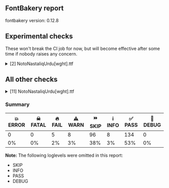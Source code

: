 ## FontBakery report

fontbakery version: 0.12.8



## Experimental checks

These won't break the CI job for now, but will become effective after some time if nobody raises any concern.


<details><summary>[2] NotoNastaliqUrdu[wght].ttf</summary>
<div>
<details>
    <summary>🔥 <b>FAIL</b> Ensure 'smcp' (small caps) lookups are defined before ligature lookups in the 'GSUB' table. <a href="https://fontbakery.readthedocs.io/en/stable/fontbakery/checks/universal.html#"></a></summary>
    <div>







* 🔥 **FAIL** <p>'smcp' or 'liga' lookups not found in GSUB table.</p>
 [code: missing-lookups]



</div>
</details>

<details>
    <summary>⚠️ <b>WARN</b> Validate size, and resolution of article images, and ensure article page has minimum length and includes visual assets. <a href="https://fontbakery.readthedocs.io/en/stable/fontbakery/checks/googlefonts.article.html#"></a></summary>
    <div>







* ⚠️ **WARN** <p>Family metadata at fonts/NotoNastaliqUrdu/googlefonts/variable-ttf does not have an article.</p>
 [code: lacks-article]



</div>
</details>
</div>
</details>




## All other checks



<details><summary>[11] NotoNastaliqUrdu[wght].ttf</summary>
<div>
<details>
    <summary>🔥 <b>FAIL</b> Space and non-breaking space have the same width? <a href="https://fontbakery.readthedocs.io/en/stable/fontbakery/checks/universal.html#"></a></summary>
    <div>







* 🔥 **FAIL** <p>Space and non-breaking space have differing width: The space glyph named space is 180 font units wide, non-breaking space named (uni00A0) is 132 font units wide, and both should be positive and the same. GlyphsApp has &quot;Sidebearing arithmetic&quot; (<a href="https://glyphsapp.com/tutorials/spacing">https://glyphsapp.com/tutorials/spacing</a>) which allows you to set the non-breaking space width to always equal the space width.</p>
 [code: different-widths]



</div>
</details>

<details>
    <summary>🔥 <b>FAIL</b> Check that no collisions are found while shaping <a href="https://fontbakery.readthedocs.io/en/stable/fontbakery/checks/shaping.html#"></a></summary>
    <div>







* 🔥 **FAIL** <p>qa/shaping_tests/collisions.json: 2 collisions found while shaping.</p>
<ul>
<li>
<p>twodotshorizontalbelowar/uni0650,twodotshorizontalbelowar/uni0650,uni0650/twodotshorizontalbelowar,uni0650/twodotshorizontalbelowar collision found in e.g. <span class='tf'>دِینا</span> <div><svg style="height:100px;margin:10px;"  viewBox="121 -460 875 1285"><path d="M264,0 Q190,0 155.5,56.5 Q121,113 121,223 Q121,306 124.5,385 Q128,464 133,530.5 Q138,597 144,645.5 Q150,694 155,716 Q159,733 164.5,750.5 Q170,768 176.5,787 Q183,806 191,825 L212,819 Q206,785 202,741.5 Q198,698 195,645 Q192,592 190.5,530 Q189,468 189,396 Q189,358 191.5,316.5 Q194,275 205.5,239 Q217,203 242.5,180.5 Q268,158 313,158 Q335,158 345.5,144 Q356,130 356,101 Q356,63 341,41 Q326,19 304.5,9.5 Q283,0 264,0 Z" fill="green"/> <path d="M406,421 Q392,435 378,448 Q364,461 350.5,473 Q337,485 323,495 L323,504 Q329,514 341,528.5 Q353,543 366.5,558 Q380,573 392,584.5 Q404,596 410,600 L419,600 Q465,571 481,551.5 Q497,532 497,515 Q497,498 476.5,474 Q456,450 414,421 L406,421 Z" fill="red"/> <path d="M263,0 Q249,0 239.5,6.5 Q230,13 225.5,26 Q221,39 221,57 Q221,94 235.5,116 Q250,138 271.5,148 Q293,158 313,158 Q343,158 367,169.5 Q391,181 409,204 L443,249 Q451,260 461.5,265.5 Q472,271 484,271 Q494,271 502,268.5 Q510,266 517,263 Q528,259 539,255 Q550,251 564,251 Q577,251 585,239 Q593,227 593,213 Q593,178 571,161.5 Q549,145 530,145 Q517,145 504.5,148 Q492,151 481,157 Q462,169 452,169 Q440,169 430,155.5 Q420,142 406,120 Q389,92 371,67 Q353,42 332,25 Q318,14 300.5,7 Q283,0 263,0 Z" fill="purple"/> <path d="M611,-460 Q597,-445 582.5,-432 Q568,-419 554.5,-407 Q541,-395 528,-385 L528,-376 Q534,-367 546,-352.5 Q558,-338 571.5,-322.5 Q585,-307 597,-295.5 Q609,-284 615,-281 L624,-281 Q649,-296 666,-309 Q683,-322 692,-336 Q710,-314 732,-290.5 Q754,-267 763,-262 L771,-262 Q811,-287 830.5,-306.5 Q850,-326 850,-346 Q850,-365 830,-388.5 Q810,-412 770,-441 L761,-441 Q744,-424 728,-409.5 Q712,-395 697,-383 Q683,-415 620,-460 L611,-460 Z" fill="yellow"/> <path d="M530,145 Q522,145 511.5,154 Q501,163 501,184 Q501,215 520.5,233 Q540,251 563,251 Q593,251 610,263 Q627,275 640,300 L661,296 Q648,241 628,207.5 Q608,174 583,159.5 Q558,145 530,145 Z" fill="green"/> <path d="M749,-364 L742,-359 Q746,-337 762,-319.5 Q778,-302 797,-290 Q816,-278 828,-271 Q863,-251 897,-232 Q931,-213 965,-194 Q973,-189 978.5,-186 Q984,-183 987,-181 L996,-186 Q988,-207 976,-223 Q964,-239 941,-252 L802,-328 Q778,-341 766.5,-349 Q755,-357 749,-364 Z" fill="purple"/> <path d="M673,-67 L671,-45 Q696,-32 728.5,-13 Q761,6 795,29 Q829,52 857.5,75 Q886,98 904,119 Q922,140 922,156 Q922,171 908.5,193 Q895,215 865,240.5 Q835,266 784,289 Q788,302 798.5,325 Q809,348 822,374.5 Q835,401 847.5,424 Q860,447 869,459 L880,459 Q908,442 933.5,415 Q959,388 975.5,351 Q992,314 992,266 Q992,229 982,187 Q972,145 953.5,105.5 Q935,66 911.5,36 Q888,6 861,-8 Q836,-21 788.5,-35.5 Q741,-50 673,-67 Z" fill="blue"/></svg> </div></p>
<pre><code>Got     : uni0627.fina=4+263|dotabovear=3@147,-411+0|uni066E.medi.alef=3+267|r150=3+0|twodotshorizontalbelowar=2@158,-262+0|uni066E.init.fbeh=2@0,145+156|nobari=2+0|uni0650=0@176,-180+0|uni062F.isol=0@30,0+330
</code></pre>
<p>Got: <svg style="height:100px;margin:10px;" xmlns="http://www.w3.org/2000/svg" viewBox="0 -1422 1001 3326" transform="matrix(1 0 0 -1 0 0)"> <defs> <path id="g5" d="M264.0,0.0Q190.0,0.0 155.5,56.5Q121.0,113.0 121.0,223.0Q121.0,306.0 124.5,385.0Q128.0,464.0 133.0,530.5Q138.0,597.0 144.0,645.5Q150.0,694.0 155.0,716.0Q159.0,733.0 164.5,750.5Q170.0,768.0 176.5,787.0Q183.0,806.0 191.0,825.0L212.0,819.0Q206.0,785.0 202.0,741.5Q198.0,698.0 195.0,645.0Q192.0,592.0 190.5,530.0Q189.0,468.0 189.0,396.0Q189.0,358.0 191.5,316.5Q194.0,275.0 205.5,239.0Q217.0,203.0 242.5,180.5Q268.0,158.0 313.0,158.0Q335.0,158.0 345.5,144.0Q356.0,130.0 356.0,101.0Q356.0,63.0 341.0,41.0Q326.0,19.0 304.5,9.5Q283.0,0.0 264.0,0.0Z"/> <path id="g762" d="M-4.0,832.0Q-18.0,846.0 -32.0,859.0Q-46.0,872.0 -59.5,884.0Q-73.0,896.0 -87.0,906.0L-87.0,915.0Q-81.0,925.0 -69.0,939.5Q-57.0,954.0 -43.5,969.0Q-30.0,984.0 -18.0,995.5Q-6.0,1007.0 0.0,1011.0L9.0,1011.0Q55.0,982.0 71.0,962.5Q87.0,943.0 87.0,926.0Q87.0,909.0 66.5,885.0Q46.0,861.0 4.0,832.0L-4.0,832.0Z"/> <path id="g18" d="M0.0,0.0Q-14.0,0.0 -23.5,6.5Q-33.0,13.0 -37.5,26.0Q-42.0,39.0 -42.0,57.0Q-42.0,94.0 -27.5,116.0Q-13.0,138.0 8.5,148.0Q30.0,158.0 50.0,158.0Q80.0,158.0 104.0,169.5Q128.0,181.0 146.0,204.0L180.0,249.0Q188.0,260.0 198.5,265.5Q209.0,271.0 221.0,271.0Q231.0,271.0 239.0,268.5Q247.0,266.0 254.0,263.0Q265.0,259.0 276.0,255.0Q287.0,251.0 301.0,251.0Q314.0,251.0 322.0,239.0Q330.0,227.0 330.0,213.0Q330.0,178.0 308.0,161.5Q286.0,145.0 267.0,145.0Q254.0,145.0 241.5,148.0Q229.0,151.0 218.0,157.0Q199.0,169.0 189.0,169.0Q177.0,169.0 167.0,155.5Q157.0,142.0 143.0,120.0Q126.0,92.0 108.0,67.0Q90.0,42.0 69.0,25.0Q55.0,14.0 37.5,7.0Q20.0,0.0 0.0,0.0Z"/> <path id="g954" d=""/> <path id="g780" d="M-77.0,-198.0Q-91.0,-183.0 -105.5,-170.0Q-120.0,-157.0 -133.5,-145.0Q-147.0,-133.0 -160.0,-123.0L-160.0,-114.0Q-154.0,-105.0 -142.0,-90.5Q-130.0,-76.0 -116.5,-60.5Q-103.0,-45.0 -91.0,-33.5Q-79.0,-22.0 -73.0,-19.0L-64.0,-19.0Q-39.0,-34.0 -22.0,-47.0Q-5.0,-60.0 4.0,-74.0Q22.0,-52.0 44.0,-28.5Q66.0,-5.0 75.0,0.0L83.0,0.0Q123.0,-25.0 142.5,-44.5Q162.0,-64.0 162.0,-84.0Q162.0,-103.0 142.0,-126.5Q122.0,-150.0 82.0,-179.0L73.0,-179.0Q56.0,-162.0 40.0,-147.5Q24.0,-133.0 9.0,-121.0Q-5.0,-153.0 -68.0,-198.0L-77.0,-198.0Z"/> <path id="g42" d="M0.0,0.0Q-8.0,0.0 -18.5,9.0Q-29.0,18.0 -29.0,39.0Q-29.0,70.0 -9.5,88.0Q10.0,106.0 33.0,106.0Q63.0,106.0 80.0,118.0Q97.0,130.0 110.0,155.0L131.0,151.0Q118.0,96.0 98.0,62.5Q78.0,29.0 53.0,14.5Q28.0,0.0 0.0,0.0Z"/> <path id="g951" d=""/> <path id="g824" d="M-113.0,-184.0L-120.0,-179.0Q-116.0,-157.0 -100.0,-139.5Q-84.0,-122.0 -65.0,-110.0Q-46.0,-98.0 -34.0,-91.0Q1.0,-71.0 35.0,-52.0Q69.0,-33.0 103.0,-14.0Q111.0,-9.0 116.5,-6.0Q122.0,-3.0 125.0,-1.0L134.0,-6.0Q126.0,-27.0 114.0,-43.0Q102.0,-59.0 79.0,-72.0L-60.0,-148.0Q-84.0,-161.0 -95.5,-169.0Q-107.0,-177.0 -113.0,-184.0Z"/> <path id="g126" d="M-43.0,-67.0L-45.0,-45.0Q-20.0,-32.0 12.5,-13.0Q45.0,6.0 79.0,29.0Q113.0,52.0 141.5,75.0Q170.0,98.0 188.0,119.0Q206.0,140.0 206.0,156.0Q206.0,171.0 192.5,193.0Q179.0,215.0 149.0,240.5Q119.0,266.0 68.0,289.0Q72.0,302.0 82.5,325.0Q93.0,348.0 106.0,374.5Q119.0,401.0 131.5,424.0Q144.0,447.0 153.0,459.0L164.0,459.0Q192.0,442.0 217.5,415.0Q243.0,388.0 259.5,351.0Q276.0,314.0 276.0,266.0Q276.0,229.0 266.0,187.0Q256.0,145.0 237.5,105.5Q219.0,66.0 195.5,36.0Q172.0,6.0 145.0,-8.0Q120.0,-21.0 72.5,-35.5Q25.0,-50.0 -43.0,-67.0Z"/> </defs> <g transform="translate(0,0)"> <use href="#g5"/> </g> <g transform="translate(410,-411)"> <use href="#g762"/> </g> <g transform="translate(263,0)"> <use href="#g18"/> </g> <g transform="translate(530,0)"> <use href="#g954"/> </g> <g transform="translate(688,-262)"> <use href="#g780"/> </g> <g transform="translate(530,145)"> <use href="#g42"/> </g> <g transform="translate(686,0)"> <use href="#g951"/> </g> <g transform="translate(862,-180)"> <use href="#g824"/> </g> <g transform="translate(716,0)"> <use href="#g126"/> </g> </svg></p>
</li>
<li>
<p>threedotsdownbelowar/uni06D2.isol,threedotsdownbelowar/uni06D2.isol collision found in e.g. <span class='tf'>ےپیل</span> <div><svg style="height:100px;margin:10px;"  viewBox="28 -341 2564 1468"><path d="M280,-341 Q216,-341 168.5,-320 Q121,-299 90,-263.5 Q59,-228 43.5,-181.5 Q28,-135 28,-84 Q28,9 49,102.5 Q70,196 123,308 L151,297 Q123,229 109,171.5 Q95,114 95,63 Q95,-3 115,-47 Q135,-91 168.5,-116 Q202,-141 244,-151.5 Q286,-162 329,-162 Q378,-162 423.5,-150.5 Q469,-139 508.5,-117 Q548,-95 578,-64 Q621,-19 643,26.5 Q665,72 670,104 Q673,122 675.5,146 Q678,170 681,206.5 Q684,243 686,297 L707,802 Q710,866 714.5,910.5 Q719,955 727,989.5 Q735,1024 746,1056 Q757,1088 773,1127 L794,1119 Q791,1104 788,1082.5 Q785,1061 782,1031.5 Q779,1002 776.5,962.5 Q774,923 772.5,873 Q771,823 771,761 Q771,690 780.5,641 Q790,592 817.5,567 Q845,542 897,542 Q921,542 930.5,526 Q940,510 940,485 Q940,447 925,425 Q910,403 889,393.5 Q868,384 848,384 Q816,384 794,394 Q772,404 760,416 L757,334 Q756,302 747,236.5 Q738,171 714,86.5 Q690,2 643,-88 Q604,-162 550.5,-219.5 Q497,-277 429.5,-309 Q362,-341 280,-341 Z" fill="green"/> <path d="M892,15 Q878,30 863.5,43 Q849,56 835.5,68 Q822,80 809,90 L809,99 Q815,108 827,122.5 Q839,137 852.5,152.5 Q866,168 878,179.5 Q890,191 896,194 L905,194 Q930,179 947,166 Q964,153 973,139 Q991,161 1013,184.5 Q1035,208 1044,213 L1052,213 Q1092,188 1111.5,168.5 Q1131,149 1131,129 Q1131,110 1111,86.5 Q1091,63 1051,34 L1042,34 Q1025,51 1009,65.5 Q993,80 978,92 Q964,60 901,15 L892,15 Z" fill="red"/> <path d="M848,384 Q834,384 824.5,390.5 Q815,397 810.5,410 Q806,423 806,441 Q806,478 820.5,500 Q835,522 856.5,532 Q878,542 898,542 Q928,542 952,553.5 Q976,565 994,588 L1028,633 Q1036,644 1046.5,649.5 Q1057,655 1069,655 Q1079,655 1087,652.5 Q1095,650 1102,647 Q1113,643 1124,639 Q1135,635 1149,635 Q1162,635 1170,623 Q1178,611 1178,597 Q1178,562 1156,545.5 Q1134,529 1115,529 Q1102,529 1089.5,532 Q1077,535 1066,541 Q1047,553 1037,553 Q1025,553 1015,539.5 Q1005,526 991,504 Q974,476 956,451 Q938,426 917,409 Q903,398 885.5,391 Q868,384 848,384 Z" fill="purple"/> <path d="M1191,249 Q1177,264 1163,277 Q1149,290 1135.5,302 Q1122,314 1108,324 L1108,333 Q1115,343 1127,357.5 Q1139,372 1152.5,387 Q1166,402 1177.5,413.5 Q1189,425 1195,428 L1204,428 Q1229,412 1246,399 Q1263,386 1272,373 Q1284,388 1298,403.5 Q1312,419 1324.5,431.5 Q1337,444 1343,447 L1352,447 Q1391,422 1410.5,402.5 Q1430,383 1430,363 Q1430,344 1410,320.5 Q1390,297 1350,268 L1341,268 Q1330,280 1319,290 Q1308,300 1297.5,309 Q1287,318 1277,326 Q1263,294 1200,249 L1191,249 Z" fill="yellow"/> <path d="M1267,105 Q1259,115 1241.5,130.5 Q1224,146 1208,160 Q1192,174 1188,176 L1188,184 Q1203,204 1221,223 Q1239,242 1254,255.5 Q1269,269 1274,272 L1282,272 Q1318,247 1335.5,227.5 Q1353,208 1353,192 Q1353,177 1337,158 Q1321,139 1275,105 L1267,105 Z" fill="yellow"/> <path d="M1115,529 Q1107,529 1096.5,538 Q1086,547 1086,568 Q1086,599 1105.5,617 Q1125,635 1148,635 Q1178,635 1195,647 Q1212,659 1225,684 L1246,680 Q1233,625 1213,591.5 Q1193,558 1168,543.5 Q1143,529 1115,529 Z" fill="green"/> <path d="M1569,-46 Q1510,-46 1467,-41 Q1424,-36 1394,-29 Q1351,-17 1330.5,0 Q1310,17 1304,37 Q1298,57 1298,76 Q1298,90 1301,110 Q1304,130 1310,150.5 Q1316,171 1324,187 Q1367,271 1592,386 Q1648,415 1684,439 Q1720,463 1752,497 L1769,487 Q1730,407 1677.5,366 Q1625,325 1572,300 Q1492,262 1447,238 Q1402,214 1383.5,197.5 Q1365,181 1365,164 Q1365,139 1392.5,124.5 Q1420,110 1484,102 Q1505,100 1528.5,97.5 Q1552,95 1579,94 Q1606,93 1635,93 Q1672,93 1708,94 Q1744,95 1789.5,98 Q1835,101 1901,106 Q1967,111 2064,119 Q2129,124 2201,127 Q2273,130 2353,130 Q2424,130 2483.5,127.5 Q2543,125 2591,120 L2592,97 Q2501,71 2377,46.5 Q2253,22 2095,-1 Q1937,-23 1805.5,-34.5 Q1674,-46 1569,-46 Z" fill="purple"/></svg> </div></p>
<pre><code>Got     : uni0644.fina=3+848|twodotshorizontalbelowar=2@121,213+0|uni066E.medi.alef=2@0,384+267|r550=2+0|threedotsdownbelowar=1@155,447+0|uni066E.init.fbeh=1@0,529+156|nobari=1+0|uni06D2.isol=0+1409
</code></pre>
<p>Got: <svg style="height:100px;margin:10px;" xmlns="http://www.w3.org/2000/svg" viewBox="0 -1127 2707 3031" transform="matrix(1 0 0 -1 0 0)"> <defs> <path id="g398" d="M280.0,-341.0Q216.0,-341.0 168.5,-320.0Q121.0,-299.0 90.0,-263.5Q59.0,-228.0 43.5,-181.5Q28.0,-135.0 28.0,-84.0Q28.0,9.0 49.0,102.5Q70.0,196.0 123.0,308.0L151.0,297.0Q123.0,229.0 109.0,171.5Q95.0,114.0 95.0,63.0Q95.0,-3.0 115.0,-47.0Q135.0,-91.0 168.5,-116.0Q202.0,-141.0 244.0,-151.5Q286.0,-162.0 329.0,-162.0Q378.0,-162.0 423.5,-150.5Q469.0,-139.0 508.5,-117.0Q548.0,-95.0 578.0,-64.0Q621.0,-19.0 643.0,26.5Q665.0,72.0 670.0,104.0Q673.0,122.0 675.5,146.0Q678.0,170.0 681.0,206.5Q684.0,243.0 686.0,297.0L707.0,802.0Q710.0,866.0 714.5,910.5Q719.0,955.0 727.0,989.5Q735.0,1024.0 746.0,1056.0Q757.0,1088.0 773.0,1127.0L794.0,1119.0Q791.0,1104.0 788.0,1082.5Q785.0,1061.0 782.0,1031.5Q779.0,1002.0 776.5,962.5Q774.0,923.0 772.5,873.0Q771.0,823.0 771.0,761.0Q771.0,690.0 780.5,641.0Q790.0,592.0 817.5,567.0Q845.0,542.0 897.0,542.0Q921.0,542.0 930.5,526.0Q940.0,510.0 940.0,485.0Q940.0,447.0 925.0,425.0Q910.0,403.0 889.0,393.5Q868.0,384.0 848.0,384.0Q816.0,384.0 794.0,394.0Q772.0,404.0 760.0,416.0L757.0,334.0Q756.0,302.0 747.0,236.5Q738.0,171.0 714.0,86.5Q690.0,2.0 643.0,-88.0Q604.0,-162.0 550.5,-219.5Q497.0,-277.0 429.5,-309.0Q362.0,-341.0 280.0,-341.0Z"/> <path id="g780" d="M-77.0,-198.0Q-91.0,-183.0 -105.5,-170.0Q-120.0,-157.0 -133.5,-145.0Q-147.0,-133.0 -160.0,-123.0L-160.0,-114.0Q-154.0,-105.0 -142.0,-90.5Q-130.0,-76.0 -116.5,-60.5Q-103.0,-45.0 -91.0,-33.5Q-79.0,-22.0 -73.0,-19.0L-64.0,-19.0Q-39.0,-34.0 -22.0,-47.0Q-5.0,-60.0 4.0,-74.0Q22.0,-52.0 44.0,-28.5Q66.0,-5.0 75.0,0.0L83.0,0.0Q123.0,-25.0 142.5,-44.5Q162.0,-64.0 162.0,-84.0Q162.0,-103.0 142.0,-126.5Q122.0,-150.0 82.0,-179.0L73.0,-179.0Q56.0,-162.0 40.0,-147.5Q24.0,-133.0 9.0,-121.0Q-5.0,-153.0 -68.0,-198.0L-77.0,-198.0Z"/> <path id="g18" d="M0.0,0.0Q-14.0,0.0 -23.5,6.5Q-33.0,13.0 -37.5,26.0Q-42.0,39.0 -42.0,57.0Q-42.0,94.0 -27.5,116.0Q-13.0,138.0 8.5,148.0Q30.0,158.0 50.0,158.0Q80.0,158.0 104.0,169.5Q128.0,181.0 146.0,204.0L180.0,249.0Q188.0,260.0 198.5,265.5Q209.0,271.0 221.0,271.0Q231.0,271.0 239.0,268.5Q247.0,266.0 254.0,263.0Q265.0,259.0 276.0,255.0Q287.0,251.0 301.0,251.0Q314.0,251.0 322.0,239.0Q330.0,227.0 330.0,213.0Q330.0,178.0 308.0,161.5Q286.0,145.0 267.0,145.0Q254.0,145.0 241.5,148.0Q229.0,151.0 218.0,157.0Q199.0,169.0 189.0,169.0Q177.0,169.0 167.0,155.5Q157.0,142.0 143.0,120.0Q126.0,92.0 108.0,67.0Q90.0,42.0 69.0,25.0Q55.0,14.0 37.5,7.0Q20.0,0.0 0.0,0.0Z"/> <path id="g963" d=""/> <path id="g787" d="M-79.0,-198.0Q-93.0,-183.0 -107.0,-170.0Q-121.0,-157.0 -134.5,-145.0Q-148.0,-133.0 -162.0,-123.0L-162.0,-114.0Q-155.0,-104.0 -143.0,-89.5Q-131.0,-75.0 -117.5,-60.0Q-104.0,-45.0 -92.5,-33.5Q-81.0,-22.0 -75.0,-19.0L-66.0,-19.0Q-41.0,-35.0 -24.0,-48.0Q-7.0,-61.0 2.0,-74.0Q14.0,-59.0 28.0,-43.5Q42.0,-28.0 54.5,-15.5Q67.0,-3.0 73.0,0.0L82.0,0.0Q121.0,-25.0 140.5,-44.5Q160.0,-64.0 160.0,-84.0Q160.0,-103.0 140.0,-126.5Q120.0,-150.0 80.0,-179.0L71.0,-179.0Q60.0,-167.0 49.0,-157.0Q38.0,-147.0 27.5,-138.0Q17.0,-129.0 7.0,-121.0Q-7.0,-153.0 -70.0,-198.0L-79.0,-198.0ZM-3.0,-342.0Q-11.0,-332.0 -28.5,-316.5Q-46.0,-301.0 -62.0,-287.0Q-78.0,-273.0 -82.0,-271.0L-82.0,-263.0Q-67.0,-243.0 -49.0,-224.0Q-31.0,-205.0 -16.0,-191.5Q-1.0,-178.0 4.0,-175.0L12.0,-175.0Q48.0,-200.0 65.5,-219.5Q83.0,-239.0 83.0,-255.0Q83.0,-270.0 67.0,-289.0Q51.0,-308.0 5.0,-342.0L-3.0,-342.0Z"/> <path id="g42" d="M0.0,0.0Q-8.0,0.0 -18.5,9.0Q-29.0,18.0 -29.0,39.0Q-29.0,70.0 -9.5,88.0Q10.0,106.0 33.0,106.0Q63.0,106.0 80.0,118.0Q97.0,130.0 110.0,155.0L131.0,151.0Q118.0,96.0 98.0,62.5Q78.0,29.0 53.0,14.5Q28.0,0.0 0.0,0.0Z"/> <path id="g951" d=""/> <path id="g595" d="M298.0,-46.0Q239.0,-46.0 196.0,-41.0Q153.0,-36.0 123.0,-29.0Q80.0,-17.0 59.5,0.0Q39.0,17.0 33.0,37.0Q27.0,57.0 27.0,76.0Q27.0,90.0 30.0,110.0Q33.0,130.0 39.0,150.5Q45.0,171.0 53.0,187.0Q96.0,271.0 321.0,386.0Q377.0,415.0 413.0,439.0Q449.0,463.0 481.0,497.0L498.0,487.0Q459.0,407.0 406.5,366.0Q354.0,325.0 301.0,300.0Q221.0,262.0 176.0,238.0Q131.0,214.0 112.5,197.5Q94.0,181.0 94.0,164.0Q94.0,139.0 121.5,124.5Q149.0,110.0 213.0,102.0Q234.0,100.0 257.5,97.5Q281.0,95.0 308.0,94.0Q335.0,93.0 364.0,93.0Q401.0,93.0 437.0,94.0Q473.0,95.0 518.5,98.0Q564.0,101.0 630.0,106.0Q696.0,111.0 793.0,119.0Q858.0,124.0 930.0,127.0Q1002.0,130.0 1082.0,130.0Q1153.0,130.0 1212.5,127.5Q1272.0,125.0 1320.0,120.0L1321.0,97.0Q1230.0,71.0 1106.0,46.5Q982.0,22.0 824.0,-1.0Q666.0,-23.0 534.5,-34.5Q403.0,-46.0 298.0,-46.0Z"/> </defs> <g transform="translate(0,0)"> <use href="#g398"/> </g> <g transform="translate(969,213)"> <use href="#g780"/> </g> <g transform="translate(848,384)"> <use href="#g18"/> </g> <g transform="translate(1115,0)"> <use href="#g963"/> </g> <g transform="translate(1270,447)"> <use href="#g787"/> </g> <g transform="translate(1115,529)"> <use href="#g42"/> </g> <g transform="translate(1271,0)"> <use href="#g951"/> </g> <g transform="translate(1271,0)"> <use href="#g595"/> </g> </svg></p>
</li>
</ul>
 [code: shaping-collides]



</div>
</details>

<details>
    <summary>🔥 <b>FAIL</b> Shapes languages in all GF glyphsets. <a href="https://fontbakery.readthedocs.io/en/stable/fontbakery/checks/googlefonts.glyphset.html#"></a></summary>
    <div>







* 🔥 **FAIL** <p>GF_Arabic_Core glyphset:</p>
<table>
<thead>
<tr>
<th align="left">Language</th>
<th align="left">FAIL messages</th>
</tr>
</thead>
<tbody>
<tr>
<td align="left">ar_Arab (Arabic)</td>
<td align="left">Shaper didn't attach uni0670 to TatweelNS</td>
</tr>
<tr>
<td align="left">^</td>
<td align="left">Shaper didn't attach uni0653 to TatweelNS</td>
</tr>
<tr>
<td align="left">^</td>
<td align="left">Shaper didn't attach uni0654 to TatweelNS</td>
</tr>
<tr>
<td align="left">^</td>
<td align="left">Shaper didn't attach uni0655 to TatweelNS</td>
</tr>
<tr>
<td align="left">^</td>
<td align="left">Shaper didn't attach uni064B to TatweelNS</td>
</tr>
<tr>
<td align="left">^</td>
<td align="left">Shaper didn't attach uni064C to TatweelNS</td>
</tr>
<tr>
<td align="left">^</td>
<td align="left">Shaper didn't attach uni064D to TatweelNS</td>
</tr>
<tr>
<td align="left">^</td>
<td align="left">Shaper didn't attach uni064E to TatweelNS</td>
</tr>
<tr>
<td align="left">^</td>
<td align="left">Shaper didn't attach uni064F to TatweelNS</td>
</tr>
<tr>
<td align="left">^</td>
<td align="left">Shaper didn't attach uni0650 to TatweelNS</td>
</tr>
<tr>
<td align="left">^</td>
<td align="left">Shaper didn't attach uni0651 to TatweelNS</td>
</tr>
<tr>
<td align="left">^</td>
<td align="left">Shaper didn't attach uni06540652 to TatweelNS</td>
</tr>
<tr>
<td align="left">^</td>
<td align="left">Shaper didn't attach uni0650 to uni0651</td>
</tr>
<tr>
<td align="left">^</td>
<td align="left">Shaper didn't attach uni064D to uni0651</td>
</tr>
</tbody>
</table>
 [code: failed-language-shaping]



* 🔥 **FAIL** <p>GF_Arabic_Plus glyphset:</p>
<table>
<thead>
<tr>
<th align="left">Language</th>
<th align="left">FAIL messages</th>
</tr>
</thead>
<tbody>
<tr>
<td align="left">sd_Arab (Sindhi)</td>
<td align="left">Some base glyphs were missing: ڪ</td>
</tr>
<tr>
<td align="left">^</td>
<td align="left">Shaper produced a .notdef</td>
</tr>
<tr>
<td align="left">^</td>
<td align="left">.fina version of ARABIC LETTER SWASH KAF; both buffers returned .notdef=1+900</td>
</tr>
<tr>
<td align="left">^</td>
<td align="left">.medi version of ARABIC LETTER SWASH KAF; both buffers returned space=1+0</td>
</tr>
<tr>
<td align="left">^</td>
<td align="left">.init version of ARABIC LETTER SWASH KAF; both buffers returned space=0+0</td>
</tr>
<tr>
<td align="left">^</td>
<td align="left">.fina version of ARABIC LETTER NGOEH; both buffers returned twodotshorizontalabovear.kaf=1+0</td>
</tr>
<tr>
<td align="left">^</td>
<td align="left">.medi version of ARABIC LETTER NGOEH; both buffers returned space=1+0</td>
</tr>
<tr>
<td align="left">^</td>
<td align="left">.init version of ARABIC LETTER NGOEH; both buffers returned space=0+0</td>
</tr>
<tr>
<td align="left">^</td>
<td align="left">.fina version of ARABIC LETTER GUEH; both buffers returned twodotsverticalbelowar=1+0</td>
</tr>
<tr>
<td align="left">^</td>
<td align="left">.medi version of ARABIC LETTER GUEH; both buffers returned space=1+0</td>
</tr>
<tr>
<td align="left">^</td>
<td align="left">.init version of ARABIC LETTER GUEH; both buffers returned space=0+0</td>
</tr>
</tbody>
</table>
 [code: failed-language-shaping]



* ⚠️ **WARN** <p>GF_Arabic_Plus glyphset:</p>
<table>
<thead>
<tr>
<th align="left">Language</th>
<th align="left">WARN messages</th>
</tr>
</thead>
<tbody>
<tr>
<td align="left">ms_Arab (Malay (Arabic))</td>
<td align="left">No exemplar glyphs were defined for language Malay (Arabic)</td>
</tr>
</tbody>
</table>
 [code: warning-language-shaping]



* ⚠️ **WARN** <p>GF_Arabic_Plus glyphset:</p>
<table>
<thead>
<tr>
<th align="left">Language</th>
<th align="left">WARN messages</th>
</tr>
</thead>
<tbody>
<tr>
<td align="left">sd_Arab (Sindhi)</td>
<td align="left">Some auxiliary glyphs were missing: ڪ</td>
</tr>
</tbody>
</table>
 [code: warning-language-shaping]



</div>
</details>

<details>
    <summary>🔥 <b>FAIL</b> Check for presence of an ARTICLE.en_us.html file <a href="https://fontbakery.readthedocs.io/en/stable/fontbakery/checks/googlefonts.description.html#"></a></summary>
    <div>







* 🔥 **FAIL** <p>This is a Noto font but it lacks an ARTICLE.en_us.html file.</p>
 [code: missing-article]



* 🔥 **FAIL** <p>This is a Noto font but it lacks a DESCRIPTION.en_us.html file.</p>
 [code: missing-description]



</div>
</details>

<details>
    <summary>⚠️ <b>WARN</b> Detect any interpolation issues in the font. <a href="https://fontbakery.readthedocs.io/en/stable/fontbakery/checks/universal.html#"></a></summary>
    <div>







* ⚠️ **WARN** <p>Interpolation issues were found in the font:</p>
<pre><code>- Contour 0 in glyph 'nine': becomes underweight between wght=400 and wght=700.

- Contour 0 point 31 in glyph 'nine' has a kink between location wght=400 and location wght=700

- Contour 1 point 8 in glyph 'uni0635.isol' has a kink between location wght=400 and location wght=700

- Contour 0 point 31 in glyph 'uni0633.medi.seen' has a kink between location wght=400 and location wght=700

- Contour 0 point 40 in glyph 'uniFDFD' has a kink between location wght=400 and location wght=700

- Contour 0 point 29 in glyph 'uni0647.medi.jeem' has a kink between location wght=400 and location wght=700

- Contour 0 in glyph 'uni0635.medi.sad': becomes underweight between wght=400 and wght=700.

- Contour 0 point 36 in glyph 'uni0635.medi.sad' has a kink between location wght=400 and location wght=700

- Contour 0 point 42 in glyph 'uni0635.medi.sad' has a kink between location wght=400 and location wght=700

- Contour 0 point 46 in glyph 'uni06D2.fina' has a kink between location wght=400 and location wght=700

- Contour 0 in glyph 'uni0603': becomes underweight between wght=400 and wght=700.

- Contour 0 point 10 in glyph 'seven.encl' has a kink between location wght=400 and location wght=700
</code></pre>
 [code: interpolation-issues]



</div>
</details>

<details>
    <summary>⚠️ <b>WARN</b> Check math signs have the same width. <a href="https://fontbakery.readthedocs.io/en/stable/fontbakery/checks/universal.html#"></a></summary>
    <div>







* ⚠️ **WARN** <p>The most common width is 567 among a set of 5 math glyphs.
The following math glyphs have a different width, though:</p>
<p>Width = 559:
greater, less</p>
 [code: width-outliers]



</div>
</details>

<details>
    <summary>⚠️ <b>WARN</b> Check font contains no unreachable glyphs <a href="https://fontbakery.readthedocs.io/en/stable/fontbakery/checks/universal.glyphset.html#"></a></summary>
    <div>







* ⚠️ **WARN** <p>The following glyphs could not be reached by codepoint or substitution rules:</p>
<pre><code>- NullMk

- _gaf.sarkash.inv2

- _gaf.sarkash.invshort2

- _gaf.sarkash.invshorter
</code></pre>
 [code: unreachable-glyphs]



</div>
</details>

<details>
    <summary>⚠️ <b>WARN</b> Glyph names are all valid? <a href="https://fontbakery.readthedocs.io/en/stable/fontbakery/checks/universal.glyphnames.html#"></a></summary>
    <div>







* ⚠️ **WARN** <p>The following glyph names may be too long for some legacy systems which may expect a maximum 31-characters length limit:
twodotshorizontalabove_tahabovear, twodotshorizontalbelow_tahabovear and twodotshorizontalcenter_tahabovear</p>
 [code: legacy-long-names]



</div>
</details>

<details>
    <summary>⚠️ <b>WARN</b> Ensure soft_dotted characters lose their dot when combined with marks that replace the dot. <a href="https://fontbakery.readthedocs.io/en/stable/fontbakery/checks/shaping.html#"></a></summary>
    <div>







* ⚠️ **WARN** <p>The dot of soft dotted characters used in orthographies <em>must</em> disappear in the following strings: į̀ į́ į̂ į̃ į̄ į̌</p>
<p>The dot of soft dotted characters <em>should</em> disappear in other cases, for example: į̆ į̇ į̈ į̊ į̋ į̦̀ į̦́ į̦̂ į̦̃ į̦̄ į̦̆ į̦̇ į̦̈ į̦̊ į̦̋ į̦̌ į̧̀ į̧́ į̧̂ į̧̃</p>
<p>Your font fully covers the following languages that require the soft-dotted feature: Lithuanian (Latn, 2,357,094 speakers), Dutch (Latn, 31,709,104 speakers).</p>
<p>Your font does <em>not</em> cover the following languages that require the soft-dotted feature: Igbo (Latn, 27,823,640 speakers), Vute (Latn, 21,000 speakers), South Central Banda (Latn, 244,000 speakers), Basaa (Latn, 332,940 speakers), Makaa (Latn, 221,000 speakers), Mfumte (Latn, 79,000 speakers), Sar (Latn, 500,000 speakers), Cicipu (Latn, 44,000 speakers), Kpelle, Guinea (Latn, 622,000 speakers), Southern Kisi (Latn, 360,000 speakers), Koonzime (Latn, 40,000 speakers), Aghem (Latn, 38,843 speakers), Bete-Bendi (Latn, 100,000 speakers), Mundani (Latn, 34,000 speakers), Belarusian (Cyrl, 10,064,517 speakers), Lugbara (Latn, 2,200,000 speakers), Bafut (Latn, 158,146 speakers), Avokaya (Latn, 100,000 speakers), Ebira (Latn, 2,200,000 speakers), Nzakara (Latn, 50,000 speakers), Ngbaka (Latn, 1,020,000 speakers), Ekpeye (Latn, 226,000 speakers), Ukrainian (Cyrl, 29,273,587 speakers), Ejagham (Latn, 120,000 speakers), Navajo (Latn, 166,319 speakers), Kom (Latn, 360,685 speakers), Fur (Latn, 1,230,163 speakers), Dan (Latn, 1,099,244 speakers), Dii (Latn, 71,000 speakers), Yala (Latn, 200,000 speakers), Zapotec (Latn, 490,000 speakers), Ma’di (Latn, 584,000 speakers), Gulay (Latn, 250,478 speakers), Ijo, Southeast (Latn, 2,471,000 speakers), Nateni (Latn, 100,000 speakers), Mango (Latn, 77,000 speakers).</p>
 [code: soft-dotted]



</div>
</details>

<details>
    <summary>⚠️ <b>WARN</b> Check for codepoints not covered by METADATA subsets. <a href="https://fontbakery.readthedocs.io/en/stable/fontbakery/checks/googlefonts.subsets.html#"></a></summary>
    <div>







* ⚠️ **WARN** <p>The following codepoints supported by the font are not covered by
any subsets defined in the font's metadata file, and will never
be served. You can solve this by either manually adding additional
subset declarations to METADATA.pb, or by editing the glyphset
definitions.</p>
<ul>
<li>U+02C7 CARON: try adding one of: yi, canadian-aboriginal, tifinagh</li>
<li>U+02C9 MODIFIER LETTER MACRON: not included in any glyphset definition</li>
<li>U+02D8 BREVE: try adding one of: yi, canadian-aboriginal</li>
<li>U+02D9 DOT ABOVE: try adding one of: yi, canadian-aboriginal</li>
<li>U+02DB OGONEK: try adding one of: yi, canadian-aboriginal</li>
<li>U+02DD DOUBLE ACUTE ACCENT: not included in any glyphset definition</li>
<li>U+0302 COMBINING CIRCUMFLEX ACCENT: try adding one of: coptic, cherokee, math, tifinagh</li>
<li>U+0306 COMBINING BREVE: try adding one of: old-permic, tifinagh</li>
<li>U+0307 COMBINING DOT ABOVE: try adding one of: math, canadian-aboriginal, tifinagh, coptic, tai-le, old-permic, syriac, malayalam</li>
<li>U+030A COMBINING RING ABOVE: try adding syriac</li>
<li>U+030B COMBINING DOUBLE ACUTE ACCENT: try adding one of: cherokee, osage</li>
<li>U+030C COMBINING CARON: try adding one of: cherokee, tai-le</li>
<li>U+0326 COMBINING COMMA BELOW: not included in any glyphset definition</li>
<li>U+0327 COMBINING CEDILLA: not included in any glyphset definition</li>
<li>U+0328 COMBINING OGONEK: not included in any glyphset definition</li>
<li>U+0600 ARABIC NUMBER SIGN: try adding arabic</li>
<li>U+0601 ARABIC SIGN SANAH: try adding arabic</li>
<li>U+0602 ARABIC FOOTNOTE MARKER: try adding arabic</li>
<li>U+0603 ARABIC SIGN SAFHA: try adding arabic</li>
<li>U+0604 ARABIC SIGN SAMVAT: try adding arabic</li>
<li>U+0609 ARABIC-INDIC PER MILLE SIGN: try adding arabic</li>
<li>U+060A ARABIC-INDIC PER TEN THOUSAND SIGN: try adding arabic</li>
<li>U+060B AFGHANI SIGN: try adding arabic</li>
<li>U+060C ARABIC COMMA: try adding one of: arabic, hanifi-rohingya, nko, syriac, yezidi, thaana</li>
<li>U+060D ARABIC DATE SEPARATOR: try adding arabic</li>
<li>U+060E ARABIC POETIC VERSE SIGN: try adding arabic</li>
<li>U+060F ARABIC SIGN MISRA: try adding arabic</li>
<li>U+0610 ARABIC SIGN SALLALLAHOU ALAYHE WASSALLAM: try adding arabic</li>
<li>U+0611 ARABIC SIGN ALAYHE ASSALLAM: try adding arabic</li>
<li>U+0612 ARABIC SIGN RAHMATULLAH ALAYHE: try adding arabic</li>
<li>U+0613 ARABIC SIGN RADI ALLAHOU ANHU: try adding arabic</li>
<li>U+0614 ARABIC SIGN TAKHALLUS: try adding arabic</li>
<li>U+0615 ARABIC SMALL HIGH TAH: try adding arabic</li>
<li>U+061B ARABIC SEMICOLON: try adding one of: arabic, hanifi-rohingya, nko, syriac, yezidi, thaana</li>
<li>U+061C ARABIC LETTER MARK: try adding one of: arabic, syriac, thaana</li>
<li>U+061E ARABIC TRIPLE DOT PUNCTUATION MARK: try adding arabic</li>
<li>U+061F ARABIC QUESTION MARK: try adding one of: arabic, adlam, hanifi-rohingya, nko, syriac, yezidi, thaana</li>
<li>U+0620 ARABIC LETTER KASHMIRI YEH: try adding arabic</li>
<li>U+0621 ARABIC LETTER HAMZA: try adding one of: arabic, syriac</li>
<li>U+0622 ARABIC LETTER ALEF WITH MADDA ABOVE: try adding arabic</li>
<li>U+0623 ARABIC LETTER ALEF WITH HAMZA ABOVE: try adding arabic</li>
<li>U+0624 ARABIC LETTER WAW WITH HAMZA ABOVE: try adding arabic</li>
<li>U+0625 ARABIC LETTER ALEF WITH HAMZA BELOW: try adding arabic</li>
<li>U+0626 ARABIC LETTER YEH WITH HAMZA ABOVE: try adding arabic</li>
<li>U+0627 ARABIC LETTER ALEF: try adding one of: arabic, indic-siyaq-numbers</li>
<li>U+0628 ARABIC LETTER BEH: try adding arabic</li>
<li>U+0629 ARABIC LETTER TEH MARBUTA: try adding arabic</li>
<li>U+062A ARABIC LETTER TEH: try adding arabic</li>
<li>U+062B ARABIC LETTER THEH: try adding arabic</li>
<li>U+062C ARABIC LETTER JEEM: try adding arabic</li>
<li>U+062D ARABIC LETTER HAH: try adding arabic</li>
<li>U+062E ARABIC LETTER KHAH: try adding arabic</li>
<li>U+062F ARABIC LETTER DAL: try adding arabic</li>
<li>U+0630 ARABIC LETTER THAL: try adding arabic</li>
<li>U+0631 ARABIC LETTER REH: try adding arabic</li>
<li>U+0632 ARABIC LETTER ZAIN: try adding arabic</li>
<li>U+0633 ARABIC LETTER SEEN: try adding arabic</li>
<li>U+0634 ARABIC LETTER SHEEN: try adding arabic</li>
<li>U+0635 ARABIC LETTER SAD: try adding arabic</li>
<li>U+0636 ARABIC LETTER DAD: try adding arabic</li>
<li>U+0637 ARABIC LETTER TAH: try adding arabic</li>
<li>U+0638 ARABIC LETTER ZAH: try adding arabic</li>
<li>U+0639 ARABIC LETTER AIN: try adding arabic</li>
<li>U+063A ARABIC LETTER GHAIN: try adding arabic</li>
<li>U+063B ARABIC LETTER KEHEH WITH TWO DOTS ABOVE: try adding arabic</li>
<li>U+063C ARABIC LETTER KEHEH WITH THREE DOTS BELOW: try adding arabic</li>
<li>U+063D ARABIC LETTER FARSI YEH WITH INVERTED V: try adding arabic</li>
<li>U+063E ARABIC LETTER FARSI YEH WITH TWO DOTS ABOVE: try adding arabic</li>
<li>U+063F ARABIC LETTER FARSI YEH WITH THREE DOTS ABOVE: try adding arabic</li>
<li>U+0640 ARABIC TATWEEL: try adding one of: mandaic, arabic, sogdian, adlam, hanifi-rohingya, manichaean, old-uyghur, syriac, psalter-pahlavi</li>
<li>U+0641 ARABIC LETTER FEH: try adding arabic</li>
<li>U+0642 ARABIC LETTER QAF: try adding arabic</li>
<li>U+0643 ARABIC LETTER KAF: try adding arabic</li>
<li>U+0644 ARABIC LETTER LAM: try adding arabic</li>
<li>U+0645 ARABIC LETTER MEEM: try adding arabic</li>
<li>U+0646 ARABIC LETTER NOON: try adding arabic</li>
<li>U+0647 ARABIC LETTER HEH: try adding arabic</li>
<li>U+0648 ARABIC LETTER WAW: try adding arabic</li>
<li>U+0649 ARABIC LETTER ALEF MAKSURA: try adding arabic</li>
<li>U+064A ARABIC LETTER YEH: try adding arabic</li>
<li>U+064B ARABIC FATHATAN: try adding one of: arabic, syriac</li>
<li>U+064C ARABIC DAMMATAN: try adding one of: arabic, syriac</li>
<li>U+064D ARABIC KASRATAN: try adding one of: arabic, syriac</li>
<li>U+064E ARABIC FATHA: try adding one of: arabic, syriac</li>
<li>U+064F ARABIC DAMMA: try adding one of: arabic, syriac</li>
<li>U+0650 ARABIC KASRA: try adding one of: arabic, syriac</li>
<li>U+0651 ARABIC SHADDA: try adding one of: arabic, syriac</li>
<li>U+0652 ARABIC SUKUN: try adding one of: arabic, syriac</li>
<li>U+0653 ARABIC MADDAH ABOVE: try adding one of: arabic, syriac</li>
<li>U+0654 ARABIC HAMZA ABOVE: try adding one of: arabic, syriac</li>
<li>U+0655 ARABIC HAMZA BELOW: try adding one of: arabic, syriac</li>
<li>U+0656 ARABIC SUBSCRIPT ALEF: try adding arabic</li>
<li>U+0657 ARABIC INVERTED DAMMA: try adding arabic</li>
<li>U+0658 ARABIC MARK NOON GHUNNA: try adding arabic</li>
<li>U+0659 ARABIC ZWARAKAY: try adding arabic</li>
<li>U+065A ARABIC VOWEL SIGN SMALL V ABOVE: try adding arabic</li>
<li>U+065B ARABIC VOWEL SIGN INVERTED SMALL V ABOVE: try adding arabic</li>
<li>U+065D ARABIC REVERSED DAMMA: try adding arabic</li>
<li>U+065E ARABIC FATHA WITH TWO DOTS: try adding arabic</li>
<li>U+065F ARABIC WAVY HAMZA BELOW: try adding arabic</li>
<li>U+0660 ARABIC-INDIC DIGIT ZERO: try adding one of: arabic, hanifi-rohingya, indic-siyaq-numbers, syriac, yezidi, thaana</li>
<li>U+0661 ARABIC-INDIC DIGIT ONE: try adding one of: arabic, indic-siyaq-numbers, syriac, yezidi, thaana</li>
<li>U+0662 ARABIC-INDIC DIGIT TWO: try adding one of: arabic, indic-siyaq-numbers, syriac, yezidi, thaana</li>
<li>U+0663 ARABIC-INDIC DIGIT THREE: try adding one of: arabic, indic-siyaq-numbers, syriac, yezidi, thaana</li>
<li>U+0664 ARABIC-INDIC DIGIT FOUR: try adding one of: arabic, indic-siyaq-numbers, syriac, yezidi, thaana</li>
<li>U+0665 ARABIC-INDIC DIGIT FIVE: try adding one of: arabic, indic-siyaq-numbers, syriac, yezidi, thaana</li>
<li>U+0666 ARABIC-INDIC DIGIT SIX: try adding one of: arabic, indic-siyaq-numbers, syriac, yezidi, thaana</li>
<li>U+0667 ARABIC-INDIC DIGIT SEVEN: try adding one of: arabic, indic-siyaq-numbers, syriac, yezidi, thaana</li>
<li>U+0668 ARABIC-INDIC DIGIT EIGHT: try adding one of: arabic, indic-siyaq-numbers, syriac, yezidi, thaana</li>
<li>U+0669 ARABIC-INDIC DIGIT NINE: try adding one of: arabic, indic-siyaq-numbers, syriac, yezidi, thaana</li>
<li>U+066A ARABIC PERCENT SIGN: try adding one of: nko, arabic, syriac, thaana</li>
<li>U+066B ARABIC DECIMAL SEPARATOR: try adding one of: arabic, syriac, thaana</li>
<li>U+066C ARABIC THOUSANDS SEPARATOR: try adding one of: arabic, syriac, thaana</li>
<li>U+066D ARABIC FIVE POINTED STAR: try adding arabic</li>
<li>U+066E ARABIC LETTER DOTLESS BEH: try adding arabic</li>
<li>U+066F ARABIC LETTER DOTLESS QAF: try adding arabic</li>
<li>U+0670 ARABIC LETTER SUPERSCRIPT ALEF: try adding one of: arabic, syriac</li>
<li>U+0671 ARABIC LETTER ALEF WASLA: try adding arabic</li>
<li>U+0672 ARABIC LETTER ALEF WITH WAVY HAMZA ABOVE: try adding arabic</li>
<li>U+0673 ARABIC LETTER ALEF WITH WAVY HAMZA BELOW: try adding arabic</li>
<li>U+0679 ARABIC LETTER TTEH: try adding arabic</li>
<li>U+067A ARABIC LETTER TTEHEH: try adding arabic</li>
<li>U+067B ARABIC LETTER BEEH: try adding arabic</li>
<li>U+067C ARABIC LETTER TEH WITH RING: try adding arabic</li>
<li>U+067D ARABIC LETTER TEH WITH THREE DOTS ABOVE DOWNWARDS: try adding arabic</li>
<li>U+067E ARABIC LETTER PEH: try adding arabic</li>
<li>U+067F ARABIC LETTER TEHEH: try adding arabic</li>
<li>U+0680 ARABIC LETTER BEHEH: try adding arabic</li>
<li>U+0681 ARABIC LETTER HAH WITH HAMZA ABOVE: try adding arabic</li>
<li>U+0682 ARABIC LETTER HAH WITH TWO DOTS VERTICAL ABOVE: try adding arabic</li>
<li>U+0683 ARABIC LETTER NYEH: try adding arabic</li>
<li>U+0684 ARABIC LETTER DYEH: try adding arabic</li>
<li>U+0685 ARABIC LETTER HAH WITH THREE DOTS ABOVE: try adding arabic</li>
<li>U+0686 ARABIC LETTER TCHEH: try adding arabic</li>
<li>U+0687 ARABIC LETTER TCHEHEH: try adding arabic</li>
<li>U+0688 ARABIC LETTER DDAL: try adding arabic</li>
<li>U+0689 ARABIC LETTER DAL WITH RING: try adding arabic</li>
<li>U+068A ARABIC LETTER DAL WITH DOT BELOW: try adding arabic</li>
<li>U+068B ARABIC LETTER DAL WITH DOT BELOW AND SMALL TAH: try adding arabic</li>
<li>U+068C ARABIC LETTER DAHAL: try adding arabic</li>
<li>U+068D ARABIC LETTER DDAHAL: try adding arabic</li>
<li>U+068E ARABIC LETTER DUL: try adding arabic</li>
<li>U+068F ARABIC LETTER DAL WITH THREE DOTS ABOVE DOWNWARDS: try adding arabic</li>
<li>U+0690 ARABIC LETTER DAL WITH FOUR DOTS ABOVE: try adding arabic</li>
<li>U+0691 ARABIC LETTER RREH: try adding arabic</li>
<li>U+0692 ARABIC LETTER REH WITH SMALL V: try adding arabic</li>
<li>U+0693 ARABIC LETTER REH WITH RING: try adding arabic</li>
<li>U+0694 ARABIC LETTER REH WITH DOT BELOW: try adding arabic</li>
<li>U+0695 ARABIC LETTER REH WITH SMALL V BELOW: try adding arabic</li>
<li>U+0696 ARABIC LETTER REH WITH DOT BELOW AND DOT ABOVE: try adding arabic</li>
<li>U+0697 ARABIC LETTER REH WITH TWO DOTS ABOVE: try adding arabic</li>
<li>U+0698 ARABIC LETTER JEH: try adding arabic</li>
<li>U+0699 ARABIC LETTER REH WITH FOUR DOTS ABOVE: try adding arabic</li>
<li>U+069A ARABIC LETTER SEEN WITH DOT BELOW AND DOT ABOVE: try adding arabic</li>
<li>U+069B ARABIC LETTER SEEN WITH THREE DOTS BELOW: try adding arabic</li>
<li>U+069C ARABIC LETTER SEEN WITH THREE DOTS BELOW AND THREE DOTS ABOVE: try adding arabic</li>
<li>U+069D ARABIC LETTER SAD WITH TWO DOTS BELOW: try adding arabic</li>
<li>U+069E ARABIC LETTER SAD WITH THREE DOTS ABOVE: try adding arabic</li>
<li>U+069F ARABIC LETTER TAH WITH THREE DOTS ABOVE: try adding arabic</li>
<li>U+06A0 ARABIC LETTER AIN WITH THREE DOTS ABOVE: try adding arabic</li>
<li>U+06A1 ARABIC LETTER DOTLESS FEH: try adding arabic</li>
<li>U+06A3 ARABIC LETTER FEH WITH DOT BELOW: try adding arabic</li>
<li>U+06A4 ARABIC LETTER VEH: try adding arabic</li>
<li>U+06A5 ARABIC LETTER FEH WITH THREE DOTS BELOW: try adding arabic</li>
<li>U+06A6 ARABIC LETTER PEHEH: try adding arabic</li>
<li>U+06A7 ARABIC LETTER QAF WITH DOT ABOVE: try adding arabic</li>
<li>U+06A8 ARABIC LETTER QAF WITH THREE DOTS ABOVE: try adding arabic</li>
<li>U+06A9 ARABIC LETTER KEHEH: try adding arabic</li>
<li>U+06AB ARABIC LETTER KAF WITH RING: try adding arabic</li>
<li>U+06AC ARABIC LETTER KAF WITH DOT ABOVE: try adding arabic</li>
<li>U+06AD ARABIC LETTER NG: try adding arabic</li>
<li>U+06AE ARABIC LETTER KAF WITH THREE DOTS BELOW: try adding arabic</li>
<li>U+06AF ARABIC LETTER GAF: try adding arabic</li>
<li>U+06B0 ARABIC LETTER GAF WITH RING: try adding arabic</li>
<li>U+06B1 ARABIC LETTER NGOEH: try adding arabic</li>
<li>U+06B2 ARABIC LETTER GAF WITH TWO DOTS BELOW: try adding arabic</li>
<li>U+06B3 ARABIC LETTER GUEH: try adding arabic</li>
<li>U+06B4 ARABIC LETTER GAF WITH THREE DOTS ABOVE: try adding arabic</li>
<li>U+06B5 ARABIC LETTER LAM WITH SMALL V: try adding arabic</li>
<li>U+06B6 ARABIC LETTER LAM WITH DOT ABOVE: try adding arabic</li>
<li>U+06B7 ARABIC LETTER LAM WITH THREE DOTS ABOVE: try adding arabic</li>
<li>U+06B8 ARABIC LETTER LAM WITH THREE DOTS BELOW: try adding arabic</li>
<li>U+06B9 ARABIC LETTER NOON WITH DOT BELOW: try adding arabic</li>
<li>U+06BA ARABIC LETTER NOON GHUNNA: try adding arabic</li>
<li>U+06BB ARABIC LETTER RNOON: try adding arabic</li>
<li>U+06BC ARABIC LETTER NOON WITH RING: try adding arabic</li>
<li>U+06BD ARABIC LETTER NOON WITH THREE DOTS ABOVE: try adding arabic</li>
<li>U+06BE ARABIC LETTER HEH DOACHASHMEE: try adding arabic</li>
<li>U+06BF ARABIC LETTER TCHEH WITH DOT ABOVE: try adding arabic</li>
<li>U+06C0 ARABIC LETTER HEH WITH YEH ABOVE: try adding arabic</li>
<li>U+06C1 ARABIC LETTER HEH GOAL: try adding arabic</li>
<li>U+06C2 ARABIC LETTER HEH GOAL WITH HAMZA ABOVE: try adding arabic</li>
<li>U+06C3 ARABIC LETTER TEH MARBUTA GOAL: try adding arabic</li>
<li>U+06C4 ARABIC LETTER WAW WITH RING: try adding arabic</li>
<li>U+06C5 ARABIC LETTER KIRGHIZ OE: try adding arabic</li>
<li>U+06C6 ARABIC LETTER OE: try adding arabic</li>
<li>U+06C7 ARABIC LETTER U: try adding arabic</li>
<li>U+06C8 ARABIC LETTER YU: try adding arabic</li>
<li>U+06C9 ARABIC LETTER KIRGHIZ YU: try adding arabic</li>
<li>U+06CA ARABIC LETTER WAW WITH TWO DOTS ABOVE: try adding arabic</li>
<li>U+06CB ARABIC LETTER VE: try adding arabic</li>
<li>U+06CC ARABIC LETTER FARSI YEH: try adding arabic</li>
<li>U+06CD ARABIC LETTER YEH WITH TAIL: try adding arabic</li>
<li>U+06CE ARABIC LETTER YEH WITH SMALL V: try adding arabic</li>
<li>U+06CF ARABIC LETTER WAW WITH DOT ABOVE: try adding arabic</li>
<li>U+06D0 ARABIC LETTER E: try adding arabic</li>
<li>U+06D1 ARABIC LETTER YEH WITH THREE DOTS BELOW: try adding arabic</li>
<li>U+06D2 ARABIC LETTER YEH BARREE: try adding arabic</li>
<li>U+06D3 ARABIC LETTER YEH BARREE WITH HAMZA ABOVE: try adding arabic</li>
<li>U+06D4 ARABIC FULL STOP: try adding one of: arabic, yezidi, hanifi-rohingya</li>
<li>U+06D5 ARABIC LETTER AE: try adding arabic</li>
<li>U+06DD ARABIC END OF AYAH: try adding arabic</li>
<li>U+06DE ARABIC START OF RUB EL HIZB: try adding arabic</li>
<li>U+06E0 ARABIC SMALL HIGH UPRIGHT RECTANGULAR ZERO: try adding arabic</li>
<li>U+06E1 ARABIC SMALL HIGH DOTLESS HEAD OF KHAH: try adding arabic</li>
<li>U+06E9 ARABIC PLACE OF SAJDAH: try adding arabic</li>
<li>U+06EE ARABIC LETTER DAL WITH INVERTED V: try adding arabic</li>
<li>U+06EF ARABIC LETTER REH WITH INVERTED V: try adding arabic</li>
<li>U+06F0 EXTENDED ARABIC-INDIC DIGIT ZERO: try adding one of: arabic, indic-siyaq-numbers</li>
<li>U+06F1 EXTENDED ARABIC-INDIC DIGIT ONE: try adding one of: arabic, indic-siyaq-numbers</li>
<li>U+06F2 EXTENDED ARABIC-INDIC DIGIT TWO: try adding one of: arabic, indic-siyaq-numbers</li>
<li>U+06F3 EXTENDED ARABIC-INDIC DIGIT THREE: try adding one of: arabic, indic-siyaq-numbers</li>
<li>U+06F4 EXTENDED ARABIC-INDIC DIGIT FOUR: try adding one of: arabic, indic-siyaq-numbers</li>
<li>U+06F5 EXTENDED ARABIC-INDIC DIGIT FIVE: try adding one of: arabic, indic-siyaq-numbers</li>
<li>U+06F6 EXTENDED ARABIC-INDIC DIGIT SIX: try adding one of: arabic, indic-siyaq-numbers</li>
<li>U+06F7 EXTENDED ARABIC-INDIC DIGIT SEVEN: try adding one of: arabic, indic-siyaq-numbers</li>
<li>U+06F8 EXTENDED ARABIC-INDIC DIGIT EIGHT: try adding one of: arabic, indic-siyaq-numbers</li>
<li>U+06F9 EXTENDED ARABIC-INDIC DIGIT NINE: try adding one of: arabic, indic-siyaq-numbers</li>
<li>U+06FF ARABIC LETTER HEH WITH INVERTED V: try adding arabic</li>
<li>U+0750 ARABIC LETTER BEH WITH THREE DOTS HORIZONTALLY BELOW: try adding arabic</li>
<li>U+0751 ARABIC LETTER BEH WITH DOT BELOW AND THREE DOTS ABOVE: try adding arabic</li>
<li>U+0752 ARABIC LETTER BEH WITH THREE DOTS POINTING UPWARDS BELOW: try adding arabic</li>
<li>U+0753 ARABIC LETTER BEH WITH THREE DOTS POINTING UPWARDS BELOW AND TWO DOTS ABOVE: try adding arabic</li>
<li>U+0754 ARABIC LETTER BEH WITH TWO DOTS BELOW AND DOT ABOVE: try adding arabic</li>
<li>U+0755 ARABIC LETTER BEH WITH INVERTED SMALL V BELOW: try adding arabic</li>
<li>U+0756 ARABIC LETTER BEH WITH SMALL V: try adding arabic</li>
<li>U+0757 ARABIC LETTER HAH WITH TWO DOTS ABOVE: try adding arabic</li>
<li>U+0758 ARABIC LETTER HAH WITH THREE DOTS POINTING UPWARDS BELOW: try adding arabic</li>
<li>U+0759 ARABIC LETTER DAL WITH TWO DOTS VERTICALLY BELOW AND SMALL TAH: try adding arabic</li>
<li>U+075A ARABIC LETTER DAL WITH INVERTED SMALL V BELOW: try adding arabic</li>
<li>U+075B ARABIC LETTER REH WITH STROKE: try adding arabic</li>
<li>U+075C ARABIC LETTER SEEN WITH FOUR DOTS ABOVE: try adding arabic</li>
<li>U+075D ARABIC LETTER AIN WITH TWO DOTS ABOVE: try adding arabic</li>
<li>U+075E ARABIC LETTER AIN WITH THREE DOTS POINTING DOWNWARDS ABOVE: try adding arabic</li>
<li>U+075F ARABIC LETTER AIN WITH TWO DOTS VERTICALLY ABOVE: try adding arabic</li>
<li>U+0760 ARABIC LETTER FEH WITH TWO DOTS BELOW: try adding arabic</li>
<li>U+0761 ARABIC LETTER FEH WITH THREE DOTS POINTING UPWARDS BELOW: try adding arabic</li>
<li>U+0762 ARABIC LETTER KEHEH WITH DOT ABOVE: try adding arabic</li>
<li>U+0763 ARABIC LETTER KEHEH WITH THREE DOTS ABOVE: try adding arabic</li>
<li>U+0764 ARABIC LETTER KEHEH WITH THREE DOTS POINTING UPWARDS BELOW: try adding arabic</li>
<li>U+0765 ARABIC LETTER MEEM WITH DOT ABOVE: try adding arabic</li>
<li>U+0766 ARABIC LETTER MEEM WITH DOT BELOW: try adding arabic</li>
<li>U+0767 ARABIC LETTER NOON WITH TWO DOTS BELOW: try adding arabic</li>
<li>U+0768 ARABIC LETTER NOON WITH SMALL TAH: try adding arabic</li>
<li>U+0769 ARABIC LETTER NOON WITH SMALL V: try adding arabic</li>
<li>U+076A ARABIC LETTER LAM WITH BAR: try adding arabic</li>
<li>U+076B ARABIC LETTER REH WITH TWO DOTS VERTICALLY ABOVE: try adding arabic</li>
<li>U+076C ARABIC LETTER REH WITH HAMZA ABOVE: try adding arabic</li>
<li>U+076D ARABIC LETTER SEEN WITH TWO DOTS VERTICALLY ABOVE: try adding arabic</li>
<li>U+076E ARABIC LETTER HAH WITH SMALL ARABIC LETTER TAH BELOW: try adding arabic</li>
<li>U+076F ARABIC LETTER HAH WITH SMALL ARABIC LETTER TAH AND TWO DOTS: try adding arabic</li>
<li>U+0770 ARABIC LETTER SEEN WITH SMALL ARABIC LETTER TAH AND TWO DOTS: try adding arabic</li>
<li>U+0771 ARABIC LETTER REH WITH SMALL ARABIC LETTER TAH AND TWO DOTS: try adding arabic</li>
<li>U+0772 ARABIC LETTER HAH WITH SMALL ARABIC LETTER TAH ABOVE: try adding arabic</li>
<li>U+0773 ARABIC LETTER ALEF WITH EXTENDED ARABIC-INDIC DIGIT TWO ABOVE: try adding arabic</li>
<li>U+0774 ARABIC LETTER ALEF WITH EXTENDED ARABIC-INDIC DIGIT THREE ABOVE: try adding arabic</li>
<li>U+0775 ARABIC LETTER FARSI YEH WITH EXTENDED ARABIC-INDIC DIGIT TWO ABOVE: try adding arabic</li>
<li>U+0776 ARABIC LETTER FARSI YEH WITH EXTENDED ARABIC-INDIC DIGIT THREE ABOVE: try adding arabic</li>
<li>U+0777 ARABIC LETTER FARSI YEH WITH EXTENDED ARABIC-INDIC DIGIT FOUR BELOW: try adding arabic</li>
<li>U+0778 ARABIC LETTER WAW WITH EXTENDED ARABIC-INDIC DIGIT TWO ABOVE: try adding arabic</li>
<li>U+0779 ARABIC LETTER WAW WITH EXTENDED ARABIC-INDIC DIGIT THREE ABOVE: try adding arabic</li>
<li>U+077A ARABIC LETTER YEH BARREE WITH EXTENDED ARABIC-INDIC DIGIT TWO ABOVE: try adding arabic</li>
<li>U+077B ARABIC LETTER YEH BARREE WITH EXTENDED ARABIC-INDIC DIGIT THREE ABOVE: try adding arabic</li>
<li>U+077C ARABIC LETTER HAH WITH EXTENDED ARABIC-INDIC DIGIT FOUR BELOW: try adding arabic</li>
<li>U+077D ARABIC LETTER SEEN WITH EXTENDED ARABIC-INDIC DIGIT FOUR ABOVE: try adding arabic</li>
<li>U+08A0 ARABIC LETTER BEH WITH SMALL V BELOW: try adding arabic</li>
<li>U+08A1 ARABIC LETTER BEH WITH HAMZA ABOVE: try adding arabic</li>
<li>U+08A2 ARABIC LETTER JEEM WITH TWO DOTS ABOVE: try adding arabic</li>
<li>U+08A3 ARABIC LETTER TAH WITH TWO DOTS ABOVE: try adding arabic</li>
<li>U+08A4 ARABIC LETTER FEH WITH DOT BELOW AND THREE DOTS ABOVE: try adding arabic</li>
<li>U+08A5 ARABIC LETTER QAF WITH DOT BELOW: try adding arabic</li>
<li>U+08A6 ARABIC LETTER LAM WITH DOUBLE BAR: try adding arabic</li>
<li>U+08A7 ARABIC LETTER MEEM WITH THREE DOTS ABOVE: try adding arabic</li>
<li>U+08A8 ARABIC LETTER YEH WITH TWO DOTS BELOW AND HAMZA ABOVE: try adding arabic</li>
<li>U+08A9 ARABIC LETTER YEH WITH TWO DOTS BELOW AND DOT ABOVE: try adding arabic</li>
<li>U+08AA ARABIC LETTER REH WITH LOOP: try adding arabic</li>
<li>U+08AB ARABIC LETTER WAW WITH DOT WITHIN: try adding arabic</li>
<li>U+08AC ARABIC LETTER ROHINGYA YEH: try adding arabic</li>
<li>U+08AD ARABIC LETTER LOW ALEF: try adding arabic</li>
<li>U+08AE ARABIC LETTER DAL WITH THREE DOTS BELOW: try adding arabic</li>
<li>U+08AF ARABIC LETTER SAD WITH THREE DOTS BELOW: try adding arabic</li>
<li>U+08B0 ARABIC LETTER GAF WITH INVERTED STROKE: try adding arabic</li>
<li>U+08B1 ARABIC LETTER STRAIGHT WAW: try adding arabic</li>
<li>U+08B2 ARABIC LETTER ZAIN WITH INVERTED V ABOVE: try adding arabic</li>
<li>U+08B3 ARABIC LETTER AIN WITH THREE DOTS BELOW: try adding arabic</li>
<li>U+08B4 ARABIC LETTER KAF WITH DOT BELOW: try adding arabic</li>
<li>U+08B6 ARABIC LETTER BEH WITH SMALL MEEM ABOVE: try adding arabic</li>
<li>U+08B7 ARABIC LETTER PEH WITH SMALL MEEM ABOVE: try adding arabic</li>
<li>U+08B8 ARABIC LETTER TEH WITH SMALL TEH ABOVE: try adding arabic</li>
<li>U+08B9 ARABIC LETTER REH WITH SMALL NOON ABOVE: try adding arabic</li>
<li>U+08BA ARABIC LETTER YEH WITH TWO DOTS BELOW AND SMALL NOON ABOVE: try adding arabic</li>
<li>U+08BB ARABIC LETTER AFRICAN FEH: try adding arabic</li>
<li>U+08BC ARABIC LETTER AFRICAN QAF: try adding arabic</li>
<li>U+08BD ARABIC LETTER AFRICAN NOON: try adding arabic</li>
<li>U+08BE ARABIC LETTER PEH WITH SMALL V: try adding arabic</li>
<li>U+08BF ARABIC LETTER TEH WITH SMALL V: try adding arabic</li>
<li>U+08C0 ARABIC LETTER TTEH WITH SMALL V: try adding arabic</li>
<li>U+08C1 ARABIC LETTER TCHEH WITH SMALL V: try adding arabic</li>
<li>U+08C2 ARABIC LETTER KEHEH WITH SMALL V: try adding arabic</li>
<li>U+08C3 ARABIC LETTER GHAIN WITH THREE DOTS ABOVE: try adding arabic</li>
<li>U+08C4 ARABIC LETTER AFRICAN QAF WITH THREE DOTS ABOVE: try adding arabic</li>
<li>U+08C5 ARABIC LETTER JEEM WITH THREE DOTS ABOVE: try adding arabic</li>
<li>U+08C6 ARABIC LETTER JEEM WITH THREE DOTS BELOW: try adding arabic</li>
<li>U+08C7 ARABIC LETTER LAM WITH SMALL ARABIC LETTER TAH ABOVE: try adding arabic</li>
<li>U+08C8 ARABIC LETTER GRAF: try adding arabic</li>
<li>U+08E3 ARABIC TURNED DAMMA BELOW: try adding arabic</li>
<li>U+08E4 ARABIC CURLY FATHA: try adding arabic</li>
<li>U+08E5 ARABIC CURLY DAMMA: try adding arabic</li>
<li>U+08E6 ARABIC CURLY KASRA: try adding arabic</li>
<li>U+08E7 ARABIC CURLY FATHATAN: try adding arabic</li>
<li>U+08E8 ARABIC CURLY DAMMATAN: try adding arabic</li>
<li>U+08E9 ARABIC CURLY KASRATAN: try adding arabic</li>
<li>U+08EA ARABIC TONE ONE DOT ABOVE: try adding arabic</li>
<li>U+08EB ARABIC TONE TWO DOTS ABOVE: try adding arabic</li>
<li>U+08EC ARABIC TONE LOOP ABOVE: try adding arabic</li>
<li>U+08ED ARABIC TONE ONE DOT BELOW: try adding arabic</li>
<li>U+08EE ARABIC TONE TWO DOTS BELOW: try adding arabic</li>
<li>U+08EF ARABIC TONE LOOP BELOW: try adding arabic</li>
<li>U+08F0 ARABIC OPEN FATHATAN: try adding arabic</li>
<li>U+08F1 ARABIC OPEN DAMMATAN: try adding arabic</li>
<li>U+08F2 ARABIC OPEN KASRATAN: try adding arabic</li>
<li>U+08F3 ARABIC SMALL HIGH WAW: try adding arabic</li>
<li>U+08F4 ARABIC FATHA WITH RING: try adding arabic</li>
<li>U+08F5 ARABIC FATHA WITH DOT ABOVE: try adding arabic</li>
<li>U+08F6 ARABIC KASRA WITH DOT BELOW: try adding arabic</li>
<li>U+08F7 ARABIC LEFT ARROWHEAD ABOVE: try adding arabic</li>
<li>U+08F8 ARABIC RIGHT ARROWHEAD ABOVE: try adding arabic</li>
<li>U+08F9 ARABIC LEFT ARROWHEAD BELOW: try adding arabic</li>
<li>U+08FA ARABIC RIGHT ARROWHEAD BELOW: try adding arabic</li>
<li>U+08FB ARABIC DOUBLE RIGHT ARROWHEAD ABOVE: try adding arabic</li>
<li>U+08FC ARABIC DOUBLE RIGHT ARROWHEAD ABOVE WITH DOT: try adding arabic</li>
<li>U+08FD ARABIC RIGHT ARROWHEAD ABOVE WITH DOT: try adding arabic</li>
<li>U+08FE ARABIC DAMMA WITH DOT: try adding arabic</li>
<li>U+08FF ARABIC MARK SIDEWAYS NOON GHUNNA: try adding arabic</li>
<li>U+200C ZERO WIDTH NON-JOINER: try adding one of: gurmukhi, arabic, tai-viet, myanmar, yi, siddham, newa, kharoshthi, sharada, kayah-li, thai, javanese, syloti-nagri, kaithi, malayalam, saurashtra, tamil, tifinagh, hatran, tibetan, telugu, mandaic, balinese, thaana, grantha, gujarati, mongolian, khmer, hanunoo, tai-tham, zanabazar-square, khojki, avestan, chakma, sundanese, duployan, bengali, khudawadi, meetei-mayek, modi, batak, buginese, brahmi, phags-pa, sogdian, rejang, takri, tagalog, mahajani, limbu, cham, nko, warang-citi, buhid, tirhuta, dogra, oriya, tai-le, hebrew, sinhala, new-tai-lue, lepcha, masaram-gondi, pahawh-hmong, gunjala-gondi, lao, hanifi-rohingya, tagbanwa, devanagari, manichaean, bhaiksuki, syriac, psalter-pahlavi, kannada</li>
<li>U+200D ZERO WIDTH JOINER: try adding one of: gurmukhi, arabic, tai-viet, myanmar, yi, siddham, newa, kharoshthi, sharada, kayah-li, thai, javanese, syloti-nagri, kaithi, malayalam, saurashtra, tamil, tifinagh, tibetan, old-hungarian, telugu, mandaic, balinese, thaana, grantha, gujarati, mongolian, khmer, hanunoo, tai-tham, zanabazar-square, khojki, avestan, chakma, sundanese, duployan, bengali, khudawadi, meetei-mayek, modi, batak, buginese, brahmi, phags-pa, sogdian, rejang, takri, tagalog, mahajani, limbu, cham, nko, warang-citi, buhid, tirhuta, dogra, oriya, tai-le, hebrew, sinhala, new-tai-lue, lepcha, masaram-gondi, pahawh-hmong, gunjala-gondi, lao, hanifi-rohingya, tagbanwa, devanagari, manichaean, bhaiksuki, syriac, psalter-pahlavi, kannada</li>
<li>U+200E LEFT-TO-RIGHT MARK: try adding one of: arabic, phags-pa, nko, syriac, hebrew, thaana</li>
<li>U+200F RIGHT-TO-LEFT MARK: try adding one of: phags-pa, nko, syriac, hebrew, thaana</li>
<li>U+2010 HYPHEN: try adding one of: yi, arabic, armenian, kharoshthi, lisu, kayah-li, cham, coptic, sundanese, syloti-nagri, kaithi, hebrew, sora-sompeng</li>
<li>U+2011 NON-BREAKING HYPHEN: try adding one of: yi, arabic, syloti-nagri</li>
<li>U+2025 TWO DOT LEADER: try adding phags-pa</li>
<li>U+25CC DOTTED CIRCLE: try adding one of: symbols, adlam, sharada, javanese, syloti-nagri, malayalam, saurashtra, tibetan, grantha, zanabazar-square, khojki, chakma, canadian-aboriginal, limbu, nko, oriya, caucasian-albanian, gunjala-gondi, hanifi-rohingya, bassa-vah, syriac, kannada, yi, balinese, khmer, duployan, bengali, brahmi, phags-pa, mahajani, buhid, dogra, marchen, sinhala, new-tai-lue, pahawh-hmong, manichaean, bhaiksuki, soyombo, thaana, gurmukhi, math, myanmar, kharoshthi, kayah-li, tifinagh, telugu, mongolian, tai-tham, modi, batak, buginese, tagalog, cham, warang-citi, tirhuta, hebrew, music, lepcha, lao, mende-kikakui, tai-viet, siddham, newa, thai, kaithi, tamil, wancho, mandaic, osage, gujarati, hanunoo, sundanese, elbasan, khudawadi, meetei-mayek, ahom, miao, sogdian, takri, rejang, armenian, coptic, tai-le, masaram-gondi, tagbanwa, devanagari, old-permic, psalter-pahlavi</li>
<li>U+FBB2 ARABIC SYMBOL DOT ABOVE: try adding arabic</li>
<li>U+FBB3 ARABIC SYMBOL DOT BELOW: try adding arabic</li>
<li>U+FBB4 ARABIC SYMBOL TWO DOTS ABOVE: try adding arabic</li>
<li>U+FBB5 ARABIC SYMBOL TWO DOTS BELOW: try adding arabic</li>
<li>U+FBB6 ARABIC SYMBOL THREE DOTS ABOVE: try adding arabic</li>
<li>U+FBB7 ARABIC SYMBOL THREE DOTS BELOW: try adding arabic</li>
<li>U+FBB8 ARABIC SYMBOL THREE DOTS POINTING DOWNWARDS ABOVE: try adding arabic</li>
<li>U+FBB9 ARABIC SYMBOL THREE DOTS POINTING DOWNWARDS BELOW: try adding arabic</li>
<li>U+FBBA ARABIC SYMBOL FOUR DOTS ABOVE: try adding arabic</li>
<li>U+FBBB ARABIC SYMBOL FOUR DOTS BELOW: try adding arabic</li>
<li>U+FBBC ARABIC SYMBOL DOUBLE VERTICAL BAR BELOW: try adding arabic</li>
<li>U+FBBD ARABIC SYMBOL TWO DOTS VERTICALLY ABOVE: try adding arabic</li>
<li>U+FBBE ARABIC SYMBOL TWO DOTS VERTICALLY BELOW: try adding arabic</li>
<li>U+FBBF ARABIC SYMBOL RING: try adding arabic</li>
<li>U+FBC0 ARABIC SYMBOL SMALL TAH ABOVE: try adding arabic</li>
<li>U+FBC1 ARABIC SYMBOL SMALL TAH BELOW: try adding arabic</li>
<li>U+FD3E ORNATE LEFT PARENTHESIS: try adding one of: nko, arabic</li>
<li>U+FD3F ORNATE RIGHT PARENTHESIS: try adding one of: nko, arabic</li>
<li>U+FDF2 ARABIC LIGATURE ALLAH ISOLATED FORM: try adding one of: arabic, thaana</li>
<li>U+FDF4 ARABIC LIGATURE MOHAMMAD ISOLATED FORM: try adding arabic</li>
<li>U+FDFA ARABIC LIGATURE SALLALLAHOU ALAYHE WASALLAM: try adding arabic</li>
<li>U+FDFB ARABIC LIGATURE JALLAJALALOUHOU: try adding arabic</li>
<li>U+FDFC RIAL SIGN: try adding arabic</li>
<li>U+FDFD ARABIC LIGATURE BISMILLAH AR-RAHMAN AR-RAHEEM: try adding one of: arabic, thaana</li>
<li>U+FEAE ARABIC LETTER REH FINAL FORM: try adding arabic</li>
<li>U+FEEE ARABIC LETTER WAW FINAL FORM: try adding arabic</li>
</ul>
<p>Or you can add the above codepoints to one of the subsets supported by the font: <code>latin</code>, <code>latin-ext</code></p>
 [code: unreachable-subsetting]



</div>
</details>

<details>
    <summary>⚠️ <b>WARN</b> Ensure variable fonts include an avar table. <a href="https://fontbakery.readthedocs.io/en/stable/fontbakery/checks/googlefonts.varfont.html#"></a></summary>
    <div>







* ⚠️ **WARN** <p>This variable font does not have an avar table.</p>
 [code: missing-avar]



</div>
</details>
</div>
</details>




### Summary

| 💥 ERROR | ☠ FATAL | 🔥 FAIL | ⚠️ WARN | ⏩ SKIP | ℹ️ INFO | ✅ PASS | 🔎 DEBUG | 
| ---|---|---|---|---|---|---|---|
| 0 | 0 | 5 | 8 | 96 | 8 | 134 | 0 | 
| 0% | 0% | 2% | 3% | 38% | 3% | 53% | 0% | 



**Note:** The following loglevels were omitted in this report:


* SKIP
* INFO
* PASS
* DEBUG

